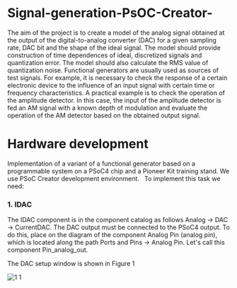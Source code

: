 # Signal-generation-PsOC-Creator-
The aim of the project is to create a model of the analog signal obtained at the output of the digital-to-analog converter (DAC) for a given sampling rate, DAC bit and the shape of the ideal signal. The model should provide construction of time dependences of ideal, discretized signals and quantization error. The model should also calculate the RMS value of quantization noise. Functional generators are usually used as sources of test signals. For example, it is necessary to check the response of a certain electronic device to the influence of an input signal with certain time or frequency characteristics. A practical example is to check the operation of the amplitude detector. In this case, the input of the amplitude detector is fed an AM signal with a known depth of modulation and evaluate the operation of the AM detector based on the obtained output signal.
# Hardware development
Implementation of a variant of a functional generator based on a programmable system on a PSoC4 chip and a Pioneer Kit training stand. We use PSoC Creator development environment.
 
To implement this task we need:
 
### 1. IDAC
 
The IDAC component is in the component catalog as follows Analog -> DAC -> CurrentDAC. The DAC output must be connected to the PSoC4 output. To do this, place on the diagram of the component Analog Pin (analog pin), which is located along the path Ports and Pins -> Analog Pin. Let's call this component Pin_analog_out.

The DAC setup window is shown in Figure 1

![1 1](https://user-images.githubusercontent.com/64357748/85798406-15d38980-b746-11ea-83e1-2b0eaba5b1e5.jpg)
